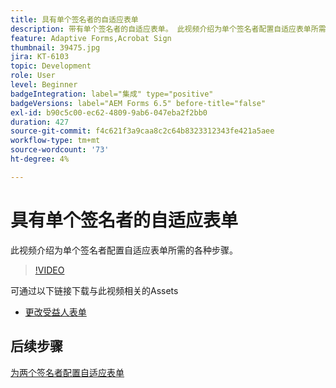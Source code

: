 ```yaml
---
title: 具有单个签名者的自适应表单
description: 带有单个签名者的自适应表单。 此视频介绍为单个签名者配置自适应表单所需的各种步骤。
feature: Adaptive Forms,Acrobat Sign
thumbnail: 39475.jpg
jira: KT-6103
topic: Development
role: User
level: Beginner
badgeIntegration: label="集成" type="positive"
badgeVersions: label="AEM Forms 6.5" before-title="false"
exl-id: b90c5c00-ec62-4809-9ab6-047eba2f2bb0
duration: 427
source-git-commit: f4c621f3a9caa8c2c64b8323312343fe421a5aee
workflow-type: tm+mt
source-wordcount: '73'
ht-degree: 4%

---
```


# 具有单个签名者的自适应表单


此视频介绍为单个签名者配置自适应表单所需的各种步骤。

>[!VIDEO](https://video.tv.adobe.com/v/327733?quality=12&learn=on&captions=chi_hans)

可通过以下链接下载与此视频相关的Assets

* [更改受益人表单](assets/change-of-beneficiary-form.zip)

## 后续步骤

[为两个签名者配置自适应表单](./configure-adaptive-form-for-two-signers.md)
